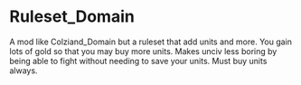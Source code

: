 # Ruleset_Domain
A mod like Colziand_Domain but a ruleset that add units and more.
You gain lots of gold so that you may buy more units. Makes unciv less boring by being able to fight without needing to save your units. Must buy units always.
